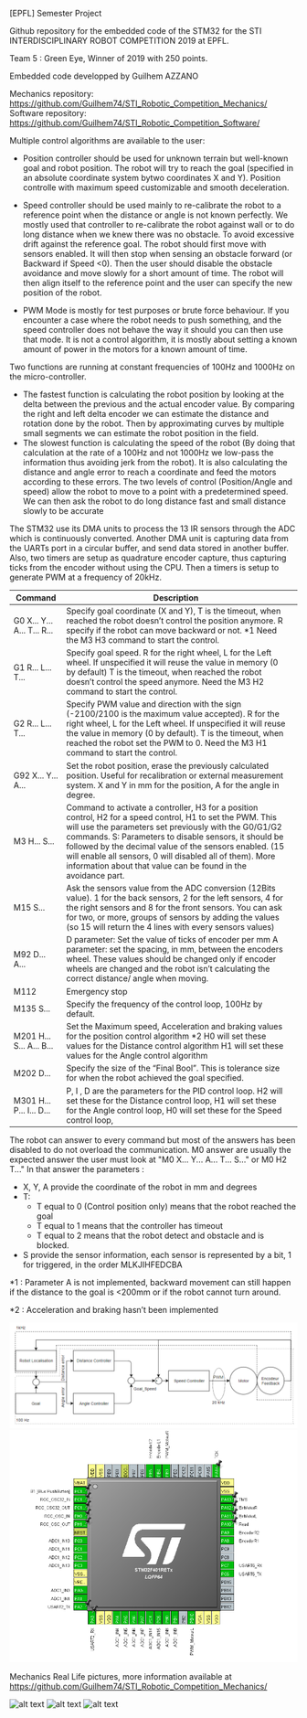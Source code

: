[EPFL] Semester Project

Github repository for the embedded code of the STM32 for the STI INTERDISCIPLINARY ROBOT COMPETITION 2019 at EPFL.

Team 5 : Green Eye, Winner of 2019 with 250 points.

Embedded code developped by Guilhem AZZANO

Mechanics repository: https://github.com/Guilhem74/STI_Robotic_Competition_Mechanics/
Software repository: https://github.com/Guilhem74/STI_Robotic_Competition_Software/



Multiple control algorithms are available to the user:
  * Position controller should be used for unknown terrain but well-known goal and robot position. The robot will try to reach the goal (specified in an absolute coordinate system bytwo coordinates X and Y). Position controlle with maximum speed customizable and smooth deceleration.
  
  * Speed controller should be used mainly to re-calibrate the robot to a reference point when the distance or angle is not known perfectly. We mostly used that controller to re-calibrate the robot against wall or to do long distance when we knew there was no obstacle. To avoid excessive drift against the reference goal. The robot should first move with sensors enabled. It will then stop when sensing an obstacle forward (or Backward if Speed <0). Then the user should disable the obstacle avoidance and move slowly for a short amount of time. The robot will then align itself to the reference point and the user can specify the new position of the robot.
  
  * PWM Mode is mostly for test purposes or brute force behaviour.  If you encounter a case where the robot needs to push something, and the speed controller does not behave the way it should you can then use that mode. It is not a control algorithm, it is mostly about setting a known amount of power in the motors for a known amount of time.
 
Two functions are running at constant frequencies of 100Hz and 1000Hz on the micro-controller. 
  * The fastest function is calculating the robot position by looking at the delta between the previous and the actual encoder value. 
By comparing the right and left delta encoder we can estimate the distance and rotation done by the robot. Then by approximating curves by multiple small segments we can estimate the robot position in the field. 
  * The slowest function is calculating the speed of the robot (By doing that calculation at the rate of a 100Hz and not 1000Hz we low-pass the information thus avoiding jerk from the robot). It is also calculating the distance and angle error to reach a coordinate and feed the motors according to these errors. The two levels of control (Position/Angle and speed) allow the robot to move to a point with a predetermined speed. We can then ask the robot to do long distance fast and small distance slowly to be accurate

The STM32 use its DMA units to process the 13 IR sensors through the ADC which is continuously converted.
Another DMA unit is capturing data from the UARTs port in a circular buffer, and send data stored in another buffer. 
Also, two timers are setup as quadrature encoder capture, thus capturing ticks from the encoder without using the CPU. 
Then a timers is setup to generate PWM at a frequency of 20kHz.

|    Command                        |    Description                                                                                                                                                                                                                                                                                                                                                                                                                            |   |
|-----------------------------------|-------------------------------------------------------------------------------------------------------------------------------------------------------------------------------------------------------------------------------------------------------------------------------------------------------------------------------------------------------------------------------------------------------------------------------------------|---|
|    G0 X... Y... A... T... R...    |    Specify   goal coordinate (X and Y), T is the timeout, when reached the robot doesn’t   control the position anymore. R specify if the robot can move backward or   not. *1   Need the M3 H3 command to start the   control.                                                                                                                                                                                                           |   |
|    G1 R... L... T...              |    Specify   goal speed. R for the right wheel, L for the Left wheel. If unspecified it   will reuse the value in memory (0 by default) T is the timeout, when reached   the robot doesn’t control the speed anymore. Need the M3 H2 command to start   the control.                                                                                                                                                                      |   |
|    G2 R... L... T...              |    Specify PWM value and   direction with the sign (-2100/2100 is the maximum value accepted). R for the   right wheel, L for the Left wheel. If unspecified it will reuse the value in   memory (0 by default).   T is the timeout, when reached the robot   set the PWM to 0.   Need the M3 H1 command to start the   control.                                                                                                          |   |
|    G92 X... Y... A...             |    Set the robot position, erase the previously calculated position.   Useful for recalibration or external measurement system. X and Y in mm for   the position, A for the angle in degree.                                                                                                                                                                                                                                              |   |
|    M3 H... S...                   |    Command to activate a controller, H3 for a   position control, H2 for a speed control, H1 to set the PWM. This will use   the parameters set previously with the G0/G1/G2 commands.   S:   Parameters to disable sensors, it should be followed by the decimal value of the   sensors enabled. (15 will enable all sensors, 0 will disabled all of them).   More information about that value can be   found in the avoidance part.    |   |
|    M15 S...                       |    Ask the sensors value from the ADC conversion (12Bits   value). 1 for the back sensors, 2 for the left sensors, 4 for the right   sensors and 8 for the front sensors. You can ask for two, or more, groups of   sensors by adding the values (so 15 will return the 4 lines with every   sensors values)                                                                                                                              |   |
|    M92 D... A...                  |    D parameter: Set the value of ticks of   encoder per mm   A parameter: set the spacing, in mm,   between the encoders wheel.   These values should be changed only if   encoder wheels are changed and the robot isn’t calculating the correct   distance/ angle when moving.                                                                                                                                                          |   |
|    M112                           |    Emergency stop                                                                                                                                                                                                                                                                                                                                                                                                                         |   |
|    M135 S...                      |    Specify the frequency of the control   loop, 100Hz by default.                                                                                                                                                                                                                                                                                                                                                                         |   |
|    M201 H... S... A... B...       |    Set   the Maximum speed, Acceleration and braking values for the position control   algorithm *2   H0 will set these values for the Distance   control algorithm H1 will set these values for the Angle control algorithm                                                                                                                                                                                                              |   |
|    M202 D...                      |    Specify the size of the “Final Bool”.   This is tolerance size for when the robot achieved the goal specified.                                                                                                                                                                                                                                                                                                                         |   |
|    M301 H... P... I... D...       |    P, I , D are the parameters for the PID   control loop.   H2 will set these for the Distance   control loop,   H1 will set these for the Angle control   loop,   H0 will set these for the Speed control   loop,                                                                                                                                                                                                                       |   |

The robot can answer to every command but most of the answers has been disabled to do not overload the communication. M0 answer are usually the expected answer the user must look at "M0 X... Y... A... T... S..." or M0 H2 T..."
In that answer the parameters :
  * X, Y, A provide the coordinate of the robot in mm and degrees
  * T:
     * T equal to 0 (Control position only) means that the robot reached the goal
     * T equal to 1 means that the controller has timeout
     * T equal to 2 means that the robot detect and obstacle and is blocked.
  * S provide the sensor information, each sensor is represented by a bit, 1 for triggered, in the order MLKJIHFEDCBA

*1 : Parameter A is not implemented, backward movement can still happen if the distance to the goal is <200mm or if the robot cannot turn around.

*2 : Acceleration and braking hasn’t been implemented

![alt text](https://github.com/Guilhem74/STI_Robotic_Competition_Electronics/blob/master/Pictures/Control_Schematic.png?raw=true)
![alt text](https://github.com/Guilhem74/STI_Robotic_Competition_Electronics/blob/master/Pictures/CubeMX.png?raw=true)

 
Mechanics Real Life pictures, more information available at https://github.com/Guilhem74/STI_Robotic_Competition_Mechanics/

![alt text](https://github.com/Guilhem74/STI_Robotic_Competition_Mechanics/blob/master/Pictures/Back_Render.png?raw=true)
![alt text](https://github.com/Guilhem74/STI_Robotic_Competition_Mechanics/blob/master/Pictures/Bottom_Render.png?raw=true)
![alt text](https://github.com/Guilhem74/STI_Robotic_Competition_Mechanics/blob/master/Pictures/Front_Render.png?raw=true)
